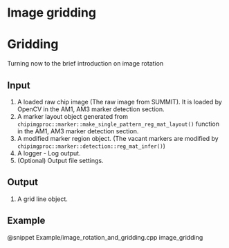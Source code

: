 
Image gridding
==============

Gridding
========

Turning now to the brief introduction on image rotation

Input
-----

1. A loaded raw chip image (The raw image from SUMMIT). It is loaded by OpenCV in the AM1, AM3 marker detection section.
2. A marker layout object generated from `chipimgproc::marker::make_single_pattern_reg_mat_layout()` function in the AM1, AM3 marker detection section.
3. A modified marker region object. (The vacant markers are modified by `chipimgproc::marker::detection::reg_mat_infer()`)
4. A logger - Log output.
5. (Optional) Output file settings.

Output
------

1. A grid line object.

Example
-------

@snippet Example/image_rotation_and_gridding.cpp image_gridding
